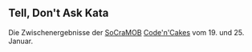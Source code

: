 Tell, Don't Ask Kata
--------------------

Die Zwischenergebnisse der [SoCraMOB](http://socramob.org) [Code'n'Cakes](http://www.softwerkskammer.de/wiki/CodeAndCakeMuenster) vom 19. und 25. Januar.
